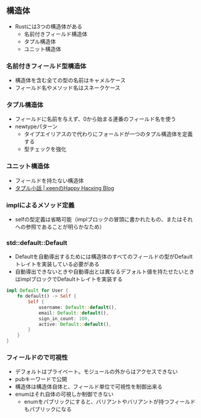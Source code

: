 ## 構造体

- Rustには3つの構造体がある
  - 名前付きフィールド構造体
  - タプル構造体
  - ユニット構造体

### 名前付きフィールド型構造体

- 構造体を含む全ての型の名前はキャメルケース
- フィールド名やメソッド名はスネークケース

### タプル構造体

- フィールドに名前を与えず、0から始まる連番のフィールド名を使う
- newtypeパターン
  - タイプエイリアスので代わりにフォールドが一つのタプル構造体を定義する
  - 型チェックを強化

### ユニット構造体

* フィールドを持たない構造体
* [タプル小話 | κeenのHappy Hacκing Blog](https://keens.github.io/blog/2019/01/05/tapurukobanashi/)

### implによるメソッド定義

- selfの型定義は省略可能（implブロックの冒頭に書かれたもの、またはそれへの参照であることが明らかなため）

### std::default::Default

- Defaultを自動導出するためには構造体のすべてのフィールドの型がDefaultトレイトを実装している必要がある
- 自動導出できないときや自動導出とは異なるデフォルト値を持たせたいときはimplブロックでDefaultトレイトを実装する

``` rust
impl Default for User {
    fn default() -> Self {
        Self {
            username: Default::default(),
            email: Default::default(),
            sign_in_count: 100,
            active: Default::default(),
        }
    }
}
```

### フィールドので可視性

* デフォルトはプライベート。モジュールの外からはアクセスできない
* pubキーワードで公開
* 構造体は構造体自体と、フィールド単位で可視性を制御出来る
* enumはそれ自体の可視しか制御できない
  * enumをパブリックにすると、バリアントやバリアントが持つフィールドもパブリックになる

